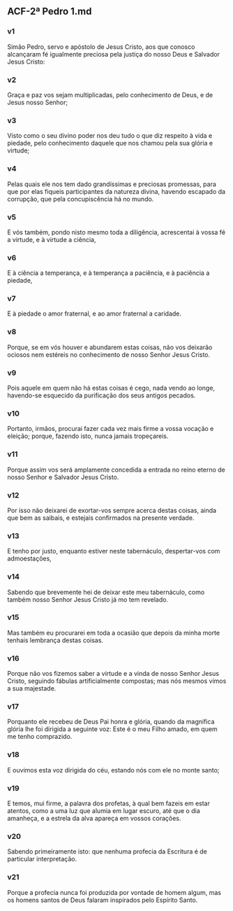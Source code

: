 ## ACF-2ª Pedro 1.md
### v1
 Simão Pedro, servo e apóstolo de Jesus Cristo, aos que conosco alcançaram fé igualmente preciosa pela justiça do nosso Deus e Salvador Jesus Cristo:
### v2
 Graça e paz vos sejam multiplicadas, pelo conhecimento de Deus, e de Jesus nosso Senhor;
### v3
 Visto como o seu divino poder nos deu tudo o que diz respeito à vida e piedade, pelo conhecimento daquele que nos chamou pela sua glória e virtude;
### v4
 Pelas quais ele nos tem dado grandíssimas e preciosas promessas, para que por elas fiqueis participantes da natureza divina, havendo escapado da corrupção, que pela concupiscência há no mundo.
### v5
 E vós também, pondo nisto mesmo toda a diligência, acrescentai à vossa fé a virtude, e à virtude a ciência,
### v6
 E à ciência a temperança, e à temperança a paciência, e à paciência a piedade,
### v7
 E à piedade o amor fraternal, e ao amor fraternal a caridade.
### v8
 Porque, se em vós houver e abundarem estas coisas, não vos deixarão ociosos nem estéreis no conhecimento de nosso Senhor Jesus Cristo.
### v9
 Pois aquele em quem não há estas coisas é cego, nada vendo ao longe, havendo-se esquecido da purificação dos seus antigos pecados.
### v10
 Portanto, irmãos, procurai fazer cada vez mais firme a vossa vocação e eleição; porque, fazendo isto, nunca jamais tropeçareis.
### v11
 Porque assim vos será amplamente concedida a entrada no reino eterno de nosso Senhor e Salvador Jesus Cristo.
### v12
 Por isso não deixarei de exortar-vos sempre acerca destas coisas, ainda que bem as saibais, e estejais confirmados na presente verdade.
### v13
 E tenho por justo, enquanto estiver neste tabernáculo, despertar-vos com admoestações,
### v14
 Sabendo que brevemente hei de deixar este meu tabernáculo, como também nosso Senhor Jesus Cristo já mo tem revelado.
### v15
 Mas também eu procurarei em toda a ocasião que depois da minha morte tenhais lembrança destas coisas.
### v16
 Porque não vos fizemos saber a virtude e a vinda de nosso Senhor Jesus Cristo, seguindo fábulas artificialmente compostas; mas nós mesmos vimos a sua majestade.
### v17
 Porquanto ele recebeu de Deus Pai honra e glória, quando da magnífica glória lhe foi dirigida a seguinte voz: Este é o meu Filho amado, em quem me tenho comprazido.
### v18
 E ouvimos esta voz dirigida do céu, estando nós com ele no monte santo;
### v19
 E temos, mui firme, a palavra dos profetas, à qual bem fazeis em estar atentos, como a uma luz que alumia em lugar escuro, até que o dia amanheça, e a estrela da alva apareça em vossos corações.
### v20
 Sabendo primeiramente isto: que nenhuma profecia da Escritura é de particular interpretação.
### v21
 Porque a profecia nunca foi produzida por vontade de homem algum, mas os homens santos de Deus falaram inspirados pelo Espírito Santo.
